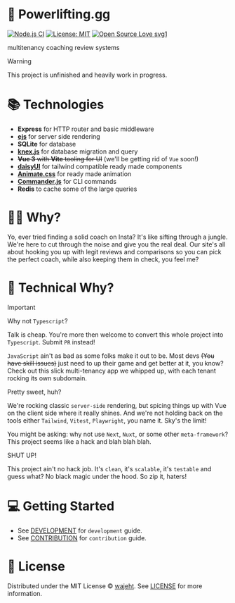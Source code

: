# 💪️ Powerlifting.gg

[![Node.js CI](https://github.com/wajeht/powerlifting.gg/actions/workflows/ci.yml/badge.svg?branch=main)](https://github.com/wajeht/powerlifting.gg/actions/workflows/ci.yml)
[![License: MIT](https://img.shields.io/badge/License-MIT-blue.svg)](https://github.com/wajeht/powerlifting.gg/blob/main/LICENSE)
[![Open Source Love svg1](https://badges.frapsoft.com/os/v1/open-source.svg?v=103)](https://github.com/wajeht/powerlifting.gg)

multitenancy coaching review systems

> [!WARNING]
> This project is unfinished and heavily work in progress.

# 📚 Technologies

- **Express** for HTTP router and basic middleware
- **[ejs](https://www.npmjs.com/package/ejs)** for server side rendering
- **SQLite** for database
- **[knex.js](https://github.com/knex/knex)** for database migration and query
- ~~**Vue 3** with **Vite** tooling for UI~~ (we'll be getting rid of `Vue` soon!)
- **[daisyUI](https://daisyui.com/)** for tailwind compatible ready made components
- **[Animate.css](https://animate.style/)** for ready made animation
- **[Commander.js](https://www.npmjs.com/package/commander)** for CLI commands
- **Redis** to cache some of the large queries

# 🤷‍♂️ Why?

Yo, ever tried finding a solid coach on Insta? It's like sifting through a jungle. We're here to cut through the noise and give you the real deal. Our site's all about hooking you up with legit reviews and comparisons so you can pick the perfect coach, while also keeping them in check, you feel me?

# 🤯 Technical Why?

> [!Important]
> Why not `Typescript`?
>
> Talk is cheap. You're more then welcome to convert this whole project into `Typescript`. Submit `PR` instead!

`JavaScript` ain't as bad as some folks make it out to be. Most devs ~~(You have skill issues)~~ just need to up their game and get better at it, you know? Check out this slick multi-tenancy app we whipped up, with each tenant rocking its own subdomain.

Pretty sweet, huh?

We're rocking classic `server-side` rendering, but spicing things up with Vue on the client side where it really shines. And we're not holding back on the tools either `Tailwind`, `Vitest`, `Playwright`, you name it. Sky's the limit!

You might be asking: why not use `Next`, `Nuxt`, or some other `meta-framework`? This project seems like a hack and blah blah blah.

SHUT UP!

This project ain't no hack job. It's `clean`, it's `scalable`, it's `testable` and guess what? No black magic under the hood. So zip it, haters!

# 💻 Getting Started

- See [DEVELOPMENT](./docs/DEVELOPMENT.md) for `development` guide.
- See [CONTRIBUTION](./docs/CONTRIBUTION.md) for `contribution` guide.

# 📜 License

Distributed under the MIT License © [wajeht](https://www.github.com/wajeht). See [LICENSE](./LICENSE) for more information.

